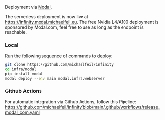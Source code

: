 Deployment via [Modal](https://modal.com).

The serverless deployment is now live at https://infinity.modal.michaelfeil.eu. The free Nvidia L4/A100 deployment is sponsored by Modal.com, feel free to use as long as the endpoint is reachable.

### Local
Run the following sequence of commands to deploy:

```bash
git clone https://github.com/michaelfeil/infinity
cd infra/modal
pip install modal
modal deploy --env main modal.infra.webserver
```

### Github Actions
For automatic integration via Github Actions, follow this Pipeline:
https://github.com/michaelfeil/infinity/blob/main/.github/workflows/release_modal_com.yaml
